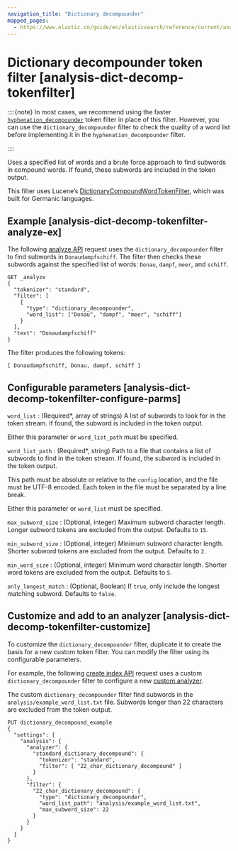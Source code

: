 ```yaml
---
navigation_title: "Dictionary decompounder"
mapped_pages:
  - https://www.elastic.co/guide/en/elasticsearch/reference/current/analysis-dict-decomp-tokenfilter.html
---
```


# Dictionary decompounder token filter [analysis-dict-decomp-tokenfilter]


::::{note}
In most cases, we recommend using the faster [`hyphenation_decompounder`](/reference/data-analysis/text-analysis/analysis-hyp-decomp-tokenfilter.md) token filter in place of this filter. However, you can use the `dictionary_decompounder` filter to check the quality of a word list before implementing it in the `hyphenation_decompounder` filter.

::::


Uses a specified list of words and a brute force approach to find subwords in compound words. If found, these subwords are included in the token output.

This filter uses Lucene’s [DictionaryCompoundWordTokenFilter](https://lucene.apache.org/core/10_0_0/analysis/common/org/apache/lucene/analysis/compound/DictionaryCompoundWordTokenFilter.md), which was built for Germanic languages.

## Example [analysis-dict-decomp-tokenfilter-analyze-ex]

The following [analyze API](https://www.elastic.co/docs/api/doc/elasticsearch/operation/operation-indices-analyze) request uses the `dictionary_decompounder` filter to find subwords in `Donaudampfschiff`. The filter then checks these subwords against the specified list of words: `Donau`, `dampf`, `meer`, and `schiff`.

```console
GET _analyze
{
  "tokenizer": "standard",
  "filter": [
    {
      "type": "dictionary_decompounder",
      "word_list": ["Donau", "dampf", "meer", "schiff"]
    }
  ],
  "text": "Donaudampfschiff"
}
```

The filter produces the following tokens:

```text
[ Donaudampfschiff, Donau, dampf, schiff ]
```


## Configurable parameters [analysis-dict-decomp-tokenfilter-configure-parms]

`word_list`
:   (Required*, array of strings) A list of subwords to look for in the token stream. If found, the subword is included in the token output.

Either this parameter or `word_list_path` must be specified.


`word_list_path`
:   (Required*, string) Path to a file that contains a list of subwords to find in the token stream. If found, the subword is included in the token output.

This path must be absolute or relative to the `config` location, and the file must be UTF-8 encoded. Each token in the file must be separated by a line break.

Either this parameter or `word_list` must be specified.


`max_subword_size`
:   (Optional, integer) Maximum subword character length. Longer subword tokens are excluded from the output. Defaults to `15`.

`min_subword_size`
:   (Optional, integer) Minimum subword character length. Shorter subword tokens are excluded from the output. Defaults to `2`.

`min_word_size`
:   (Optional, integer) Minimum word character length. Shorter word tokens are excluded from the output. Defaults to `5`.

`only_longest_match`
:   (Optional, Boolean) If `true`, only include the longest matching subword. Defaults to `false`.


## Customize and add to an analyzer [analysis-dict-decomp-tokenfilter-customize]

To customize the `dictionary_decompounder` filter, duplicate it to create the basis for a new custom token filter. You can modify the filter using its configurable parameters.

For example, the following [create index API](https://www.elastic.co/docs/api/doc/elasticsearch/operation/operation-indices-create) request uses a custom `dictionary_decompounder` filter to configure a new [custom analyzer](docs-content://manage-data/data-store/text-analysis/create-custom-analyzer.md).

The custom `dictionary_decompounder` filter find subwords in the `analysis/example_word_list.txt` file. Subwords longer than 22 characters are excluded from the token output.

```console
PUT dictionary_decompound_example
{
  "settings": {
    "analysis": {
      "analyzer": {
        "standard_dictionary_decompound": {
          "tokenizer": "standard",
          "filter": [ "22_char_dictionary_decompound" ]
        }
      },
      "filter": {
        "22_char_dictionary_decompound": {
          "type": "dictionary_decompounder",
          "word_list_path": "analysis/example_word_list.txt",
          "max_subword_size": 22
        }
      }
    }
  }
}
```


